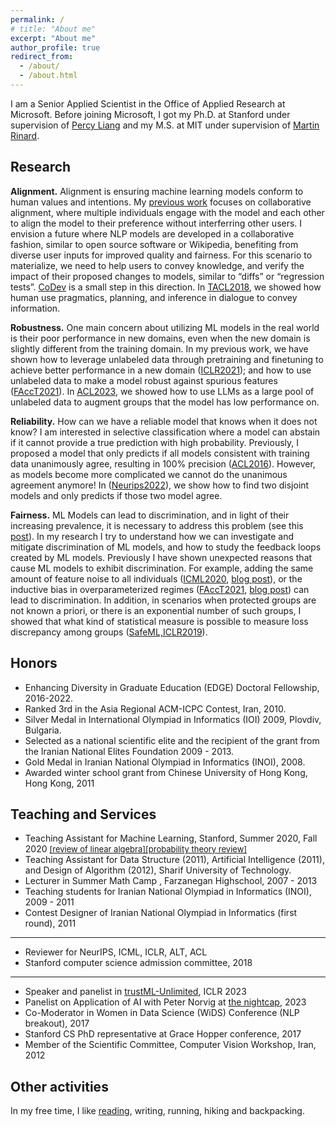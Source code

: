 ```yaml
---
permalink: /
# title: "About me"
excerpt: "About me"
author_profile: true
redirect_from: 
  - /about/
  - /about.html
---
```


I am a Senior Applied Scientist in the Office of Applied Research at Microsoft. Before joining Microsoft, I got my Ph.D. at Stanford under supervision of [Percy Liang](https://cs.stanford.edu/~pliang/) and my M.S. at MIT under supervision of [Martin Rinard](https://people.csail.mit.edu/rinard/).

## <a name="research"></a>Research

**Alignment.**
Alignment is ensuring machine learning models conform to human values and intentions.
My [previous work](https://arxiv.org/pdf/2305.12219.pdf) focuses on collaborative alignment, where multiple individuals engage with the model and each other to align the model to their preference without interferring other users.
I envision a future where NLP models are developed in a collaborative fashion, similar to open source software or Wikipedia, benefiting from diverse user inputs for improved quality and fairness. 
For this scenario to materialize, we need to help users to convey knowledge, and verify the impact of their proposed changes to models, similar to “diffs” or “regression tests”. 
[CoDev](https://arxiv.org/pdf/2305.12219.pdf) is a small step in this direction.
In [TACL2018](https://arxiv.org/pdf/1805.11774.pdf), we showed how human use pragmatics, planning, and inference in dialogue to convey information. 


**Robustness.** One main concern about utilizing ML models in the real world is their poor performance in new domains, even when the new domain is slightly different from the training domain. 
In my previous work, we have shown how to leverage unlabeled data through pretraining and finetuning to achieve better performance in a new domain ([ICLR2021](https://arxiv.org/pdf/2012.04550v3.pdf "ICLR2021")); and how to use unlabeled data to make a model robust against spurious features ([FAccT2021](https://arxiv.org/pdf/2012.04104v1.pdf "FAccT2021")).
In [ACL2023](https://arxiv.org/pdf/2305.17804.pdf), we showed how to use LLMs as a large pool of unlabeled data to augment groups that the model has low performance on.

**Reliability.** How can we have a reliable model that knows when it does not know? I am interested in selective classification where a model can abstain if it cannot provide a true prediction with high probability. 
Previously, I proposed a model that only predicts if all models consistent with training data unanimously agree, resulting in 100% precision ([ACL2016](https://arxiv.org/pdf/1606.06368.pdf "ACL2016")).
However, as models become more complicated we cannot do the unanimous agreement anymore! In ([Neurips2022](https://arxiv.org/pdf/2210.00055.pdf)), we show how to find two disjoint models and only predicts if those two model agree. 


**Fairness.** ML Models can lead to discrimination, and in light of their increasing prevalence, it is necessary to address this problem (see this [post](https://fereshte-khani.github.io/dml.html)). In my research I try to understand how we can investigate and mitigate discrimination of ML models, and how to study the feedback loops created by ML models. 
Previously I have shown unexpected reasons that cause ML models to exhibit discrimination. For example, adding the same amount of feature noise to all individuals ([ICML2020](https://arxiv.org/pdf/1911.09876.pdf "ICML2020"), [blog post](https://ai.stanford.edu/blog/Bluepeoplevs.Neycity/ "blog post")), or the inductive bias in overparameterized regimes ([FAccT2021](https://arxiv.org/pdf/2012.04104v1.pdf "FAccT2021"), [blog post](https://ai.stanford.edu/blog/removing-spuriousfeature/ "blog post")) can lead to discrimination. In addition, in scenarios when protected groups are not known a priori, or there is an exponential number of such groups, I showed that what kind of statistical measure is possible to measure loss discrepancy among groups ([SafeML,ICLR2019](https://arxiv.org/pdf/1906.03518.pdf)).

## <a name="honors"></a>Honors

- Enhancing Diversity in Graduate Education (EDGE) Doctoral Fellowship, 2016-2022.
- Ranked 3rd in the Asia Regional ACM-ICPC Contest, Iran, 2010.
- Silver Medal in International Olympiad in Informatics (IOI) 2009, Plovdiv, Bulgaria.
- Selected as a national scientific elite and the recipient of the grant from the Iranian National Elites Foundation 2009 - 2013.
- Gold Medal in Iranian National Olympiad in Informatics (INOI), 2008.
- Awarded winter school grant from Chinese University of Hong Kong, Hong Kong, 2011

## <a name="teaching_services"></a>Teaching and Services

- Teaching Assistant for Machine Learning, Stanford, Summer 2020, Fall 2020 <font size="2">[[review of linear algebra]](https://cs229.stanford.edu/livenotes2020spring/linearalgebra-slides.pdf)[[probability theory review]](https://cs229.stanford.edu/section/cs229_spring2020_prob_review_slides.pdf)</font>
- Teaching Assistant for Data Structure (2011), Artificial Intelligence (2011), and Design of Algorithm (2012), Sharif University of Technology.
- Lecturer in Summer Math Camp , Farzanegan Highschool, 2007 - 2013
- Teaching students for Iranian National Olympiad in Informatics (INOI), 2009 - 2011
- Contest Designer of Iranian National Olympiad in Informatics (first round), 2011

---

- Reviewer for NeurIPS, ICML, ICLR, ALT, ACL
- Stanford computer science admission committee, 2018

---

- Speaker and panelist in [trustML-Unlimited](https://sites.google.com/view/trustml-unlimited/home), ICLR 2023
- Panelist on Application of AI with Peter Norvig at [the nightcap](https://www.thenightcap.com/), 2023
- Co-Moderator in Women in Data Science (WiDS) Conference (NLP breakout), 2017
- Stanford CS PhD representative at Grace Hopper conference, 2017
- Member of the Scientific Committee, Computer Vision Workshop, Iran, 2012


## Other activities

In my free time, I like [reading](https://www.goodreads.com/user/show/38546723-fereshte-khani), writing, running, hiking and backpacking. 